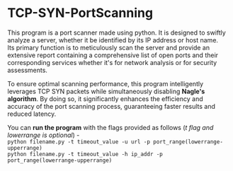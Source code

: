# TCP-SYN-PortScanning
This program is a port scanner made using python. It is designed to swiftly analyze a server, whether it be identified by its IP address or host name.  
Its primary function is to meticulously scan the server and provide an extensive report containing a comprehensive list of open ports and their corresponding services whether it's for network analysis or for security assessments.  

To ensure optimal scanning performance, this program intelligently leverages TCP SYN packets while simultaneously disabling **Nagle's algorithm**. By doing so, it significantly enhances the efficiency and accuracy of the port scanning process, guaranteeing faster results and reduced latency.

You can **run the program** with the flags provided as follows (*t flag and lowerrange is optional*) -  
`python filename.py -t timeout_value -u url -p port_range(lowerrange-upperrange)`  
`python filename.py -t timeout_value -h ip_addr -p port_range(lowerrange-upperrange)`
